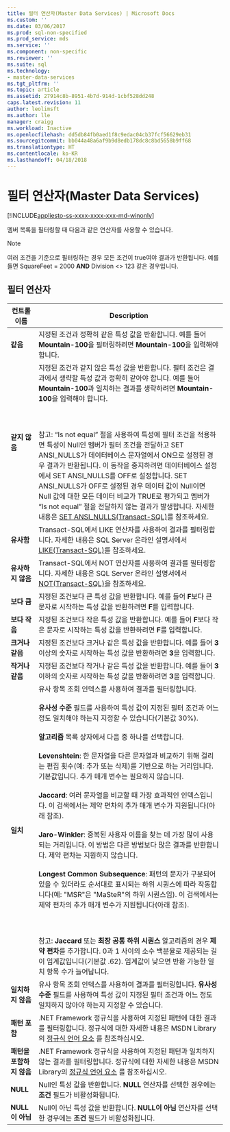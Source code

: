 ```yaml
---
title: 필터 연산자(Master Data Services) | Microsoft Docs
ms.custom: ''
ms.date: 03/06/2017
ms.prod: sql-non-specified
ms.prod_service: mds
ms.service: ''
ms.component: non-specific
ms.reviewer: ''
ms.suite: sql
ms.technology:
- master-data-services
ms.tgt_pltfrm: ''
ms.topic: article
ms.assetid: 27914c8b-8951-4b7d-914d-1cbf528dd248
caps.latest.revision: 11
author: leolimsft
ms.author: lle
manager: craigg
ms.workload: Inactive
ms.openlocfilehash: dd5db84fb0aed1f8c9edac04cb37fcf56629eb31
ms.sourcegitcommit: bb044a48a6af9b9d8edb178dc8c8bd5658b9ff68
ms.translationtype: HT
ms.contentlocale: ko-KR
ms.lasthandoff: 04/18/2018
---
```

# <a name="filter-operators-master-data-services"></a>필터 연산자(Master Data Services)

[!INCLUDE[appliesto-ss-xxxx-xxxx-xxx-md-winonly](../includes/appliesto-ss-xxxx-xxxx-xxx-md-winonly.md)]

  멤버 목록을 필터링할 때 다음과 같은 연산자를 사용할 수 있습니다.  
  
> [!NOTE]  
>  여러 조건을 기준으로 필터링하는 경우 모든 조건이 true여야 결과가 반환됩니다. 예를 들면 SquareFeet = 2000 **AND** Division <> 123 같은 경우입니다.  
  
## <a name="filter-operators"></a>필터 연산자  
  
|컨트롤 이름|Description|  
|------------------|-----------------|  
|**같음**|지정된 조건과 정확히 같은 특성 값을 반환합니다. 예를 들어 **Mountain-100**을 필터링하려면 **Mountain-100**을 입력해야 합니다.|  
|**같지 않음**|지정된 조건과 같지 않은 특성 값을 반환합니다. 필터 조건은 결과에서 생략할 특성 값과 정확히 같아야 합니다. 예를 들어 **Mountain-100**과 일치하는 결과를 생략하려면 **Mountain-100**을 입력해야 합니다.<br /><br /> <br /><br /> 참고: “Is not equal” 절을 사용하여 특성에 필터 조건을 적용하면 특성이 Null인 멤버가 필터 조건을 전달하고 SET ANSI_NULLS가 데이터베이스 문자열에서 ON으로 설정된 경우 결과가 반환됩니다. 이 동작을 중지하려면 데이터베이스 설정에서 SET ANSI_NULLS를 OFF로 설정합니다. SET ANSI_NULLS가 OFF로 설정된 경우 데이터 값이 Null이면 Null 값에 대한 모든 데이터 비교가 TRUE로 평가되고 멤버가 “Is not equal” 절을 전달하지 않는 결과가 발생합니다. 자세한 내용은 [SET ANSI_NULLS&#40;Transact-SQL&#41;](../t-sql/statements/set-ansi-nulls-transact-sql.md)를 참조하세요.|  
|**유사함**|Transact-SQL에서 LIKE 연산자를 사용하여 결과를 필터링합니다. 자세한 내용은 SQL Server 온라인 설명서에서 [LIKE&#40;Transact-SQL&#41;](../t-sql/language-elements/like-transact-sql.md)를 참조하세요.|  
|**유사하지 않음**|Transact-SQL에서 NOT 연산자를 사용하여 결과를 필터링합니다. 자세한 내용은 SQL Server 온라인 설명서에서 [NOT&#40;Transact-SQL&#41;](../t-sql/language-elements/not-transact-sql.md)을 참조하세요.|  
|**보다 큼**|지정된 조건보다 큰 특성 값을 반환합니다. 예를 들어 **F**보다 큰 문자로 시작하는 특성 값을 반환하려면 **F**를 입력합니다.|  
|**보다 작음**|지정된 조건보다 작은 특성 값을 반환합니다. 예를 들어 **F**보다 작은 문자로 시작하는 특성 값을 반환하려면 **F**를 입력합니다.|  
|**크거나 같음**|지정된 조건보다 크거나 같은 특성 값을 반환합니다. 예를 들어 **3** 이상의 숫자로 시작하는 특성 값을 반환하려면 **3**을 입력합니다.|  
|**작거나 같음**|지정된 조건보다 작거나 같은 특성 값을 반환합니다. 예를 들어 **3** 이하의 숫자로 시작하는 특성 값을 반환하려면 **3**을 입력합니다.|  
|**일치**|유사 항목 조회 인덱스를 사용하여 결과를 필터링합니다.<br /><br /> **유사성 수준** 필드를 사용하여 특성 값이 지정된 필터 조건과 어느 정도 일치해야 하는지 지정할 수 있습니다(기본값 30%).<br /><br /> **알고리즘** 목록 상자에서 다음 중 하나를 선택합니다.<br /><br /> **Levenshtein**: 한 문자열을 다른 문자열과 비교하기 위해 걸리는 편집 횟수(예: 추가 또는 삭제)를 기반으로 하는 거리입니다. 기본값입니다. 추가 매개 변수는 필요하지 않습니다.<br /><br /> **Jaccard**: 여러 문자열을 비교할 때 가장 효과적인 인덱스입니다. 이 검색에서는 제약 편차의 추가 매개 변수가 지원됩니다(아래 참조).<br /><br /> **Jaro-Winkler**: 중복된 사용자 이름을 찾는 데 가장 많이 사용되는 거리입니다. 이 방법은 다른 방법보다 많은 결과를 반환합니다. 제약 편차는 지원하지 않습니다.<br /><br /> **Longest Common Subsequence**: 패턴의 문자가 구분되어 있을 수 있더라도 순서대로 표시되는 하위 시퀀스에 따라 작동합니다(예: "MSR"은 "MaSteR"의 하위 시퀀스임). 이 검색에서는 제약 편차의 추가 매개 변수가 지원됩니다(아래 참조).<br /><br /> <br /><br /> 참고: **Jaccard** 또는 **최장 공통 하위 시퀀스** 알고리즘의 경우 **제약 편차**를 추가합니다. 0과 1 사이의 소수 백분율로 제공되는 길이 임계값입니다(기본값 .62). 임계값이 낮으면 반환 가능한 일치 항목 수가 늘어납니다.|  
|**일치하지 않음**|유사 항목 조회 인덱스를 사용하여 결과를 필터링합니다. **유사성 수준** 필드를 사용하여 특성 값이 지정된 필터 조건과 어느 정도 일치하지 않아야 하는지 지정할 수 있습니다.|  
|**패턴 포함**|.NET Framework 정규식을 사용하여 지정된 패턴에 대한 결과를 필터링합니다. 정규식에 대한 자세한 내용은 MSDN Library의 [정규식 언어 요소](http://go.microsoft.com/fwlink/?LinkId=164401) 를 참조하십시오.|  
|**패턴을 포함하지 않음**|.NET Framework 정규식을 사용하여 지정된 패턴과 일치하지 않는 결과를 필터링합니다. 정규식에 대한 자세한 내용은 MSDN Library의 [정규식 언어 요소](http://go.microsoft.com/fwlink/?LinkId=164401) 를 참조하십시오.|  
|**NULL**|Null인 특성 값을 반환합니다. **NULL** 연산자를 선택한 경우에는 **조건** 필드가 비활성화됩니다.|  
|**NULL이 아님**|Null이 아닌 특성 값을 반환합니다. **NULL이 아님** 연산자를 선택한 경우에는 **조건** 필드가 비활성화됩니다.|  
  
  
